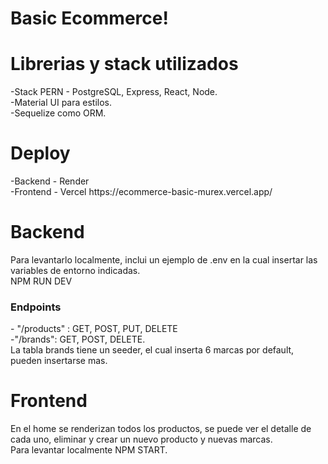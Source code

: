 # Basic Ecommerce!
<h1>Librerias y stack utilizados</h1>
-Stack PERN - PostgreSQL, Express, React, Node.
<br />
-Material UI para estilos.
<br />
-Sequelize como ORM.

<h1>Deploy</h1>
-Backend - Render
<br />
-Frontend - Vercel
https://ecommerce-basic-murex.vercel.app/

<h1>Backend</h1>
Para levantarlo localmente, inclui un ejemplo de .env en la cual insertar las variables de entorno indicadas.
<br />
NPM RUN DEV
<h3>Endpoints</h3>
- "/products" : GET, POST, PUT, DELETE
<br />
-"/brands": GET, POST, DELETE.
<br />
La tabla brands tiene un seeder, el cual inserta 6 marcas por default, pueden insertarse mas.

<h1>Frontend</h1>
En el home se renderizan todos los productos, se puede ver el detalle de cada uno, eliminar y crear un nuevo producto y nuevas marcas.
<br />
Para levantar localmente NPM START.
